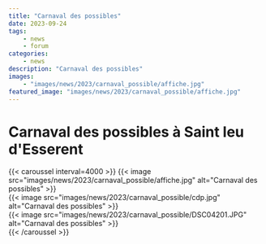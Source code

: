 ```yaml
---
title: "Carnaval des possibles"
date: 2023-09-24
tags: 
    - news
    - forum
categories:
    - news
description: "Carnaval des possibles"
images:
    - "images/news/2023/carnaval_possible/affiche.jpg"
featured_image: "images/news/2023/carnaval_possible/affiche.jpg"
---
```


# Carnaval des possibles à Saint leu d'Esserent

{{< caroussel interval=4000 >}}
    {{< image src="images/news/2023/carnaval_possible/affiche.jpg" alt="Carnaval des possibles" >}}    
    {{< image src="images/news/2023/carnaval_possible/cdp.jpg" alt="Carnaval des possibles" >}}    
    {{< image src="images/news/2023/carnaval_possible/DSC04201.JPG" alt="Carnaval des possibles" >}}   
{{< /caroussel >}}
